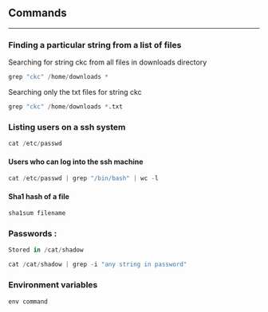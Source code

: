 ## Commands

---

### Finding a particular string from a list of files

Searching for string ckc from all files in downloads directory

```py
grep "ckc" /home/downloads *
```

Searching only the txt files for string ckc

```py
grep "ckc" /home/downloads *.txt
```

### Listing users on a ssh system

```py
cat /etc/passwd
```

#### Users who can log into the ssh machine

```py
cat /etc/passwd | grep "/bin/bash" | wc -l
```

#### Sha1 hash of a file

```py
sha1sum filename
```

### Passwords :

```py
Stored in /cat/shadow

cat /cat/shadow | grep -i "any string in password"
```

### Environment variables

```py
env command
```







